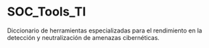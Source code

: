 # SOC_Tools_TI
Diccionario de herramientas especializadas para el rendimiento en la detección y neutralización de amenazas cibernéticas.
